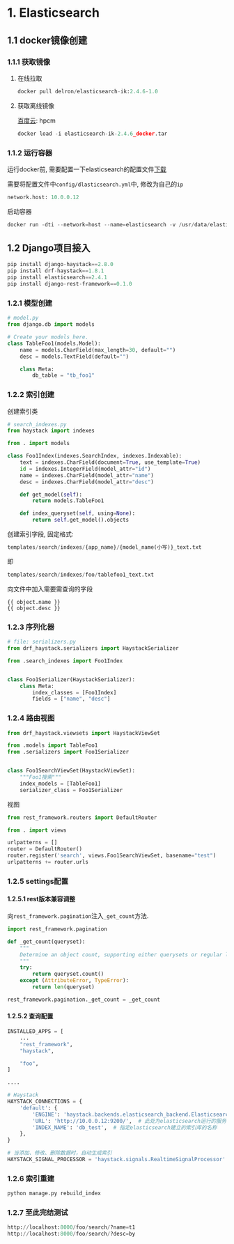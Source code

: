 # 1. Elasticsearch

## 1.1 docker镜像创建

### 1.1.1 获取镜像

1. 在线拉取

   ```python
   docker pull delron/elasticsearch-ik:2.4.6-1.0
   ```

2. 获取离线镜像

   [百度云](https://pan.baidu.com/s/1D5v0gfPhWBgwioQ_kaAc_A): hpcm
   
   ```python
   docker load -i elasticsearch-ik-2.4.6_docker.tar
   ```

### 1.1.2 运行容器

运行docker前, 需要配置一下elasticsearch的配置文件[下载](image/05-elasticsearch-%E5%AE%8C%E6%95%B4%E9%85%8D%E7%BD%AE/config.rar)

需要将配置文件中`config/dlasticsearch.yml`中, 修改为自己的`ip`

```python
network.host: 10.0.0.12
```

启动容器

```python
docker run -dti --network=host --name=elasticsearch -v /usr/data/elasticsearch/config:/usr/share/elasticsearch/config delron/elasticsearch-ik:2.4.6-1.0
```

## 1.2 Django项目接入

```python
pip install django-haystack==2.8.0
pip install drf-haystack==1.8.1
pip install elasticsearch==2.4.1
pip install django-rest-framework==0.1.0
```

### 1.2.1 模型创建

```python
# model.py
from django.db import models

# Create your models here.
class TableFoo1(models.Model):
    name = models.CharField(max_length=30, default="")
    desc = models.TextField(default="")

    class Meta:
        db_table = "tb_foo1"
```

### 1.2.2 索引创建

创建索引类

```python
# search_indexes.py
from haystack import indexes

from . import models

class Foo1Index(indexes.SearchIndex, indexes.Indexable):
    text = indexes.CharField(document=True, use_template=True)
    id = indexes.IntegerField(model_attr="id")
    name = indexes.CharField(model_attr="name")
    desc = indexes.CharField(model_attr="desc")

    def get_model(self):
        return models.TableFoo1

    def index_queryset(self, using=None):
        return self.get_model().objects
```

创建索引字段, 固定格式:

```Python
templates/search/indexes/{app_name}/{model_name(小写)}_text.txt
```

即

```python
templates/search/indexes/foo/tablefoo1_text.txt
```

向文件中加入需要需查询的字段

```jinja2
{{ object.name }}
{{ object.desc }}
```

### 1.2.3 序列化器

```python
# file: serializers.py
from drf_haystack.serializers import HaystackSerializer

from .search_indexes import Foo1Index


class Foo1Serializer(HaystackSerializer):
    class Meta:
        index_classes = [Foo1Index]
        fields = ["name", "desc"]
```

### 1.2.4 路由视图

```python
from drf_haystack.viewsets import HaystackViewSet

from .models import TableFoo1
from .serializers import Foo1Serializer


class Foo1SearchViewSet(HaystackViewSet):
    """Foo1搜索"""
    index_models = [TableFoo1]
    serializer_class = Foo1Serializer
```

视图

```python
from rest_framework.routers import DefaultRouter

from . import views

urlpatterns = []
router = DefaultRouter()
router.register('search', views.Foo1SearchViewSet, basename="test")
urlpatterns += router.urls
```

### 1.2.5 settings配置

#### 1.2.5.1 rest版本兼容调整

向`rest_framework.pagination`注入`_get_count`方法.

```python
import rest_framework.pagination

def _get_count(queryset):
    """
    Determine an object count, supporting either querysets or regular lists.
    """
    try:
        return queryset.count()
    except (AttributeError, TypeError):
        return len(queryset)

rest_framework.pagination._get_count = _get_count
```

#### 1.2.5.2 查询配置

```python
INSTALLED_APPS = [
    ...
    "rest_framework",
    "haystack",

    "foo",
]

....

# Haystack
HAYSTACK_CONNECTIONS = {
    'default': {
        'ENGINE': 'haystack.backends.elasticsearch_backend.ElasticsearchSearchEngine',
        'URL': 'http://10.0.0.12:9200/',  # 此处为elasticsearch运行的服务器ip地址，端口号固定为9200
        'INDEX_NAME': 'db_test',  # 指定elasticsearch建立的索引库的名称
    },
}

# 当添加、修改、删除数据时，自动生成索引
HAYSTACK_SIGNAL_PROCESSOR = 'haystack.signals.RealtimeSignalProcessor'
```

### 1.2.6 索引重建

```python
python manage.py rebuild_index
```

### 1.2.7 至此完结测试

```python
http://localhost:8000/foo/search/?name=t1
http://localhost:8000/foo/search/?desc=by
```


